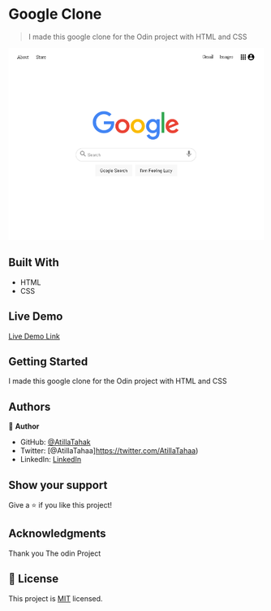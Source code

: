 # Google Clone

> I made this google clone for the Odin project with HTML and CSS

![screenshot](./app_screenshot.png)


## Built With

- HTML
- CSS

## Live Demo

[Live Demo Link](https://atillatahak.github.io/google-clone/)


## Getting Started

I made this google clone for the Odin project with HTML and CSS
## Authors

👤 **Author**

- GitHub: [@AtillaTahak](https://github.com/AtillaTahak)
- Twitter: [@AtillaTahaa]https://twitter.com/AtillaTahaa)
- LinkedIn: [LinkedIn](https://www.linkedin.com/in/atilla-taha-kördüğüm-a93702186/)



## Show your support

Give a ⭐️ if you like this project!

## Acknowledgments

Thank you The odin Project
## 📝 License

This project is [MIT](./MIT.md) licensed.
